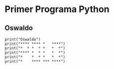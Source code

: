 # Primer Programa Python
## Oswaldo
```
print("Oswaldo")
print("**** **** *   ****")
print("*  * *  * *   *  *")
print("**** *  * *   *  *")
print("*    *  * *   *  *")
print("*    **** *** ****")
```
